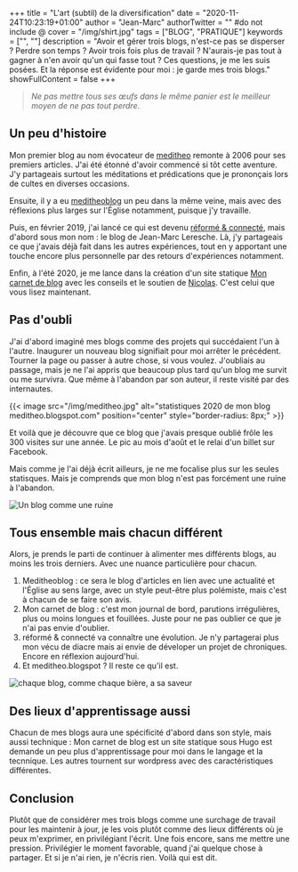 +++
title = "L'art (subtil) de la diversification"
date = "2020-11-24T10:23:19+01:00"
author = "Jean-Marc"
authorTwitter = "" #do not include @
cover = "/img/shirt.jpg"
tags = ["BLOG", "PRATIQUE"]
keywords = ["", ""]
description = "Avoir et gérer trois blogs, n'est-ce pas se disperser ? Perdre son temps ? Avoir trois fois plus de travail ? N'aurais-je pas tout à gagner à n'en avoir qu'un qui fasse tout ? Ces questions, je me les suis posées. Et la réponse est évidente pour moi : je garde mes trois blogs."
showFullContent = false
+++
> *Ne pas mettre tous ses œufs dans le même panier est le meilleur moyen de ne pas tout perdre.*

## Un peu d'histoire
Mon premier blog au nom évocateur de [meditheo](http://meditheo.blogspot.com/) remonte à 2006 pour ses premiers articles. J'ai été étonné d'avoir commencé si tôt cette aventure. J'y partageais surtout les méditations et prédications que je prononçais lors de cultes en diverses occasions.

Ensuite, il y a eu [meditheoblog](https://meditheoblog.wordpress.com) un peu dans la même veine, mais avec des réflexions plus larges sur l'Église notamment, puisque j'y travaille.

Puis, en février 2019, j'ai lancé ce qui est devenu [réformé & connecté](https://jeanmarcleresche.ch/), mais d'abord sous mon nom : le blog de Jean-Marc Leresche. Là, j'y partageais ce que j'avais déjà fait dans les autres expériences, tout en y apportant une touche encore plus personnelle par des retours d'expériences notamment.

Enfin, à l'été 2020, je me lance dans la création d'un site statique [Mon carnet de blog](https://carnetdeblog.netlify.app/) avec les conseils et le soutien de [Nicolas](https://nicolasfriedli.ch/). C'est celui que vous lisez maintenant.

## Pas d'oubli
J'ai d'abord imaginé mes blogs comme des projets qui succédaient l'un à l'autre. Inaugurer un nouveau blog signifiait pour moi arrêter le précédent. Tourner la page ou passer à autre chose, si vous voulez.
J'oubliais au passage, mais je ne l'ai appris que beaucoup plus tard qu'un blog me survit ou me survivra. Que même à l'abandon par son auteur, il reste visité par des internautes.

{{< image src="/img/meditheo.jpg" alt="statistiques 2020 de mon blog meditheo.blogspot.com" position="center" style="border-radius: 8px;" >}}

Et voilà que je découvre que ce blog que j'avais presque oublié frôle les 300 visites sur une année. Le pic au mois d'août et le relai d'un billet sur Facebook.

Mais comme je l'ai déjà écrit ailleurs, je ne me focalise plus sur les seules statisques. Mais je comprends que mon blog n'est pas forcément une ruine à l'abandon.

![Un blog comme une ruine](https://cdn.pixabay.com/photo/2015/02/14/14/47/ruin-636381__340.jpg)

## Tous ensemble mais chacun différent
Alors, je prends le parti de continuer à alimenter mes différents blogs, au moins les trois derniers. Avec une nuance particulière pour chacun.

1. Meditheoblog : ce sera le blog d'articles en lien avec une actualité et l'Église au sens large, avec un style peut-être plus polémiste, mais c'est à chacun de se faire son avis.
2. Mon carnet de blog : c'est mon journal de bord, parutions irrégulières, plus ou moins longues et fouillées. Juste pour ne pas oublier ce que je n'ai pas envie d'oublier.
3. réformé & connecté va connaître une évolution. Je n'y partagerai plus mon vécu de diacre mais ai envie de déveloper un projet de chroniques. Encore en réflexion aujourd'hui.
4. Et meditheo.blogspot ? Il reste ce qu'il est.

![chaque blog, comme chaque bière, a sa saveur](https://cdn.pixabay.com/photo/2018/04/24/16/52/eat-3347410__340.jpg)

## Des lieux d'apprentissage aussi
Chacun de mes blogs aura une spécificité d'abord dans son style, mais aussi technique : Mon carnet de blog est un site statique sous Hugo est demande un peu plus d'apprentissage pour moi dans le langage et la tecnnique. Les autres tournent sur wordpress avec des caractéristiques différentes.

## Conclusion
Plutôt que de considérer mes trois blogs comme une surchage de travail pour les maintenir à jour, je les vois plutôt comme des lieux différents où je peux m'exprimer, en privilégiant l'écrit.
Une fois encore, sans me mettre une pression. Privilégier le moment favorable, quand j'ai quelque chose à partager. Et si je n'ai rien, je n'écris rien. Voilà qui est dit.



